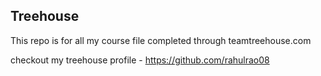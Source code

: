 ## Treehouse
This repo is for all my course  file completed through teamtreehouse.com

checkout my treehouse profile - https://github.com/rahulrao08